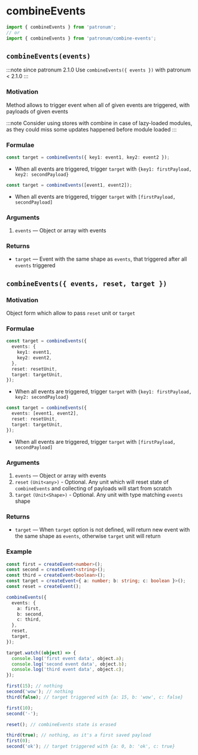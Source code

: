 # combineEvents

```ts
import { combineEvents } from 'patronum';
// or
import { combineEvents } from 'patronum/combine-events';
```

## `combineEvents(events)`

:::note since
patronum 2.1.0
Use `combineEvents({ events })` with patronum < 2.1.0
:::

### Motivation

Method allows to trigger event when all of given events are triggered, with payloads of given events

:::note
Consider using stores with combine in case of lazy-loaded modules, as they could miss some updates happened before module loaded
:::

### Formulae

```ts
const target = combineEvents({ key1: event1, key2: event2 });
```

- When all events are triggered, trigger `target` with `{key1: firstPayload, key2: secondPayload}`

```ts
const target = combineEvents([event1, event2]);
```

- When all events are triggered, trigger `target` with `[firstPayload, secondPayload]`

### Arguments

1. `events` — Object or array with events

### Returns

- `target` — Event with the same shape as `events`, that triggered after all `events` triggered

## `combineEvents({ events, reset, target })`

### Motivation

Object form which allow to pass `reset` unit or `target`

### Formulae

```ts
const target = combineEvents({
  events: {
    key1: event1,
    key2: event2,
  },
  reset: resetUnit,
  target: targetUnit,
});
```

- When all events are triggered, trigger `target` with `{key1: firstPayload, key2: secondPayload}`

```ts
const target = combineEvents({
  events: [event1, event2],
  reset: resetUnit,
  target: targetUnit,
});
```

- When all events are triggered, trigger `target` with `[firstPayload, secondPayload]`

### Arguments

1. `events` — Object or array with events
2. `reset` `(Unit<any>)` - Optional. Any unit which will reset state of `combineEvents` and collecting of payloads will start from scratch
3. `target` `(Unit<Shape>)` - Optional. Any unit with type matching `events` shape

### Returns

- `target` — When `target` option is not defined, will return new event with the same shape as `events`, otherwise `target` unit will return

### Example

```ts
const first = createEvent<number>();
const second = createEvent<string>();
const third = createEvent<boolean>();
const target = createEvent<{ a: number; b: string; c: boolean }>();
const reset = createEvent();

combineEvents({
  events: {
    a: first,
    b: second,
    c: third,
  },
  reset,
  target,
});

target.watch((object) => {
  console.log('first event data', object.a);
  console.log('second event data', object.b);
  console.log('third event data', object.c);
});

first(15); // nothing
second('wow'); // nothing
third(false); // target triggered with {a: 15, b: 'wow', c: false}

first(10);
second('-');

reset(); // combineEvents state is erased

third(true); // nothing, as it's a first saved payload
first(0);
second('ok'); // target triggered with {a: 0, b: 'ok', c: true}
```
